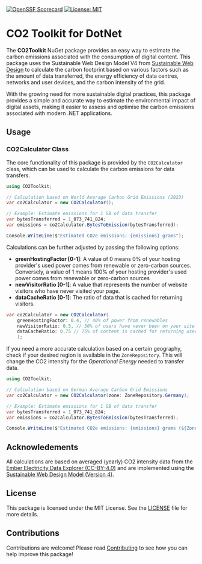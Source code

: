 [![OpenSSF Scorecard](https://api.scorecard.dev/projects/github.com/richilino/co2-toolkit-net/badge)](https://scorecard.dev/viewer/?uri=github.com/richilino/co2-toolkit-net)
[![License: MIT](https://img.shields.io/badge/License-MIT-blue.svg)](/LICENSE.md)

# CO2 Toolkit for DotNet

The **CO2Toolkit** NuGet package provides an easy way to estimate the carbon emissions associated with the consumption of digital content. This package uses the Sustainable Web Design Model V4 from [Sustainable Web Design](https://sustainablewebdesign.org/estimating-digital-emissions/) to calculate the carbon footprint based on various factors such as the amount of data transferred, the energy efficiency of data centres, networks and user devices, and the carbon intensity of the grid.

With the growing need for more sustainable digital practices, this package provides a simple and accurate way to estimate the environmental impact of digital assets, making it easier to assess and optimise the carbon emissions associated with modern .NET applications.

## Usage

### CO2Calculator Class

The core functionality of this package is provided by the `CO2Calculator` class, which can be used to calculate the carbon emissions for data transfers.

```csharp
using CO2Toolkit;

// Calculation based on World Average Carbon Grid Emissions (2023)
var co2Calculator = new CO2Calculator();

// Example: Estimate emissions for 1 GB of data transfer
var bytesTransferred = 1_073_741_824;
var emissions = co2Calculator.BytesToEmission(bytesTransferred);

Console.WriteLine($"Estimated CO2e emissions: {emissions} grams");
```

Calculations can be further adjusted by passing the following options:
- **greenHostingFactor [0-1]**: A value of 0 means 0% of your hosting provider's used power comes from renewable or zero-carbon sources. Conversely, a value of 1 means 100% of your hosting provider's used power comes from renewable or zero-carbon sources
- **newVisitorRatio [0-1]**: A value that represents the number of website visitors who have never visited your page.
- **dataCacheRatio [0-1]**: The ratio of data that is cached for returning visitors.

```csharp
var co2Calculator = new CO2Calculator(
    greenHostingFactor: 0.4, // 40% of power from renewables
    newVisitorRatio: 0.5, // 50% of users have never been on your site
    dataCacheRatio: 0.75 // 75% of content is cached for returning users
    );
```


If you need a more accurate calculation based on a certain geography, check if your desired region is available in the `ZoneRepository`. This will change the CO2 intensity for the _Operational Energy_ needed to transfer data.

```csharp
using CO2Toolkit;

// Calculation based on German Average Carbon Grid Emissions 
var co2Calculator = new CO2Calculator(zone: ZoneRepository.Germany);

// Example: Estimate emissions for 1 GB of data transfer
var bytesTransferred = 1_073_741_824;
var emissions = co2Calculator.BytesToEmission(bytesTransferred);

Console.WriteLine($"Estimated CO2e emissions: {emissions} grams (${ZoneRepository.Germany.Name}, ${ZoneRepository.Germany.Year})");
```

## Acknowledements

All calculations are based on averaged (yearly) CO2 intensity data from the [Ember Electricity Data Explorer (CC-BY-4.0)](https://ember-energy.org/) and are implemented using the [Sustainable Web Design Model (Version 4)](https://sustainablewebdesign.org/).

## License

This package is licensed under the MIT License. See the [LICENSE](LICENSE.md) file for more details.

## Contributions

Contributions are welcome! Please read [Contributing](/CONTRIBUTING.md) to see how you can help improve this package!
